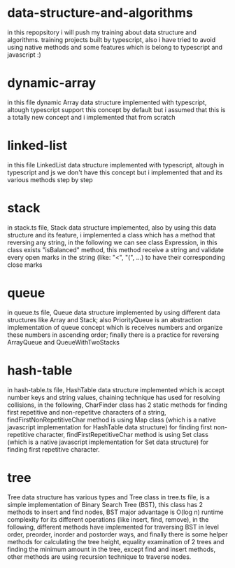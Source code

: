 # data-structure-and-algorithms

in this repopsitory i will push my training about data structure and algorithms. training projects built by typescript, also i have tried to avoid using native methods and some features which is belong to typescript and javascript :)

# dynamic-array

in this file dynamic Array data structure implemented with typescript, altough typescript support this concept by default but i assumed that this is a totally new concept and i implemented that from scratch

# linked-list

in this file LinkedList data structure implemented with typescript, altough in typescript and js we don't have this concept but i implemented that and its various methods step by step

# stack

in stack.ts file, Stack data structure implemented, also by using this data structure and its feature, i implemented a class which has a method that reversing any string, in the following we can see class Expression, in this class exists "isBalanced" method, this method receive a string and validate every open marks in the string (like: "<", "(", ...) to have their corresponding close marks

# queue

in queue.ts file, Queue data structure implemented by using different data structures like Array and Stack; also PriorityQueue is an abstraction implementation of queue concept which is receives numbers and organize these numbers in ascending order; finally there is a practice for reversing ArrayQueue and QueueWithTwoStacks

# hash-table

in hash-table.ts file, HashTable data structure implemented which is accept number keys and string values, chaining technique has used for resolving collisions, in the following, CharFinder class has 2 static methods for finding first repetitive and non-repetitve characters of a string, findFirstNonRepetitiveChar method is using Map class (which is a native javascript implementation for HashTable data structure) for finding first non-repetitive character, findFirstRepetitiveChar method is using Set class (which is a native javascript implementation for Set data structure) for finding first repetitive character.

# tree

Tree data structure has various types and Tree class in tree.ts file, is a simple implementation of Binary Search Tree (BST), this class has 2 methods to insert and find nodes, BST major advantage is O(log n) runtime complexity for its different operations (like insert, find, remove), in the following, different methods have implemented for traversing BST in level order, preorder, inorder and postorder ways, and finally there is some helper methods for calculating the tree height, equality examination of 2 trees and finding the minimum amount in the tree, except find and insert methods, other methods are using recursion technique to traverse nodes.
